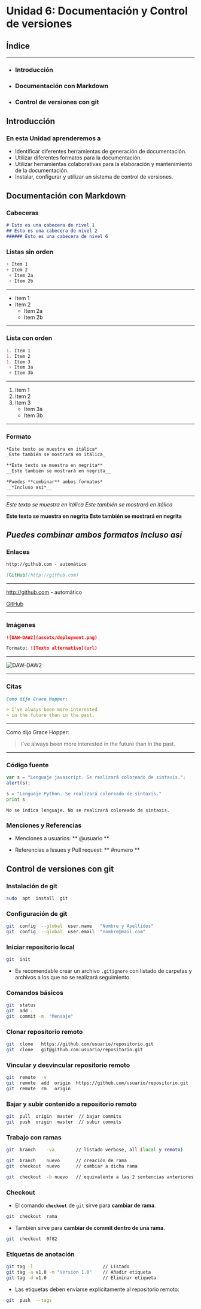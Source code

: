 # Unidad 6: Documentación y Control de versiones

## Índice
--- 
- ### Introducción
- ### Documentación con Markdown
- ### Control de versiones con git

## Introducción


### En esta Unidad aprenderemos a

- Identificar diferentes herramientas de generación de documentación.
- Utilizar diferentes formatos para la documentación.
- Utilizar herramientas colaborativas para la elaboración y mantenimiento de la documentación.
- Instalar, configurar y utilizar un sistema de control de versiones.



## Documentación con Markdown


### Cabeceras

```markdown
# Esto es una cabecera de nivel 1
## Esto es una cabecera de nivel 2
###### Esto es una cabecera de nivel 6
```

### Listas sin orden

```markdown
+ Item 1
+ Item 2
 + Item 2a
 + Item 2b
```

---
+ Item 1
+ Item 2
    + Item 2a
    + Item 2b
---


### Lista con orden

```markdown
1. Item 1
1. Item 2
1. Item 3
 + Item 3a
 + Item 3b
```

---
1. Item 1
1. Item 2
1. Item 3
    + Item 3a
    + Item 3b
---

### Formato

```markdown
*Este texto se muestra en itálica*
_Este también se mostrará en itálica_

**Este texto se muestra en negrita**
__Este también se mostrará en negrita__

*Puedes **combinar** ambos formatos*
__*Incluso así*__
```

---
*Este texto se muestra en itálica*
_Este también se mostrará en itálica_

**Este texto se muestra en negrita**
__Este también se mostrará en negrita__

*Puedes **combinar** ambos formatos*
__*Incluso así*__
---

### Enlaces

```markdown
http://github.com - automático

[GitHub](http://github.com)
```

---
http://github.com - automático

[GitHub](http://github.com)

---

### Imágenes

```markdown
![DAW-DAW2](assets/deployment.png)

Formato: ![Texto alternativo](url)
```

---
![DAW-DAW2](assets/deployment.png)

---

### Citas

```markdown
Como dijo Grace Hopper:

> I’ve always been more interested
> in the future than in the past.
```

---
Como dijo Grace Hopper:

> I’ve always been more interested
> in the future than in the past.
---

### Código fuente

```javascript
var s = "Lenguaje javascript. Se realizará coloreado de sintaxis.";
alert(s); 
```

```python
s = "Lenguaje Python. Se realizará coloreado de sintaxis."
print s
```

```
No se indica lenguaje. No se realizará coloreado de sintaxis. 
```


### Menciones y Referencias
- Menciones a usuarios:  ** @usuario **

- Referencias a Issues y Pull request:  **  #numero ** 



## Control de versiones con git


### Instalación de git

```bash
sudo  apt  install  git
```


### Configuración de git

```bash
git  config  --global  user.name   "Nombre y Apellidos"
git  config  --global  user.email  "nombre@mail.com"
```


### Iniciar repositorio local

```bash
git  init
```

- Es recomendable crear un archivo `.gitignore` con listado de carpetas y archivos a los que no se realizará seguimiento.


### Comandos básicos

```bash
git  status
git  add .
git  commit -m  "Mensaje"
```


### Clonar repositorio remoto 

```bash
git  clone   https://github.com/usuario/repositorio.git
git  clone   git@github.com:usuario/repositorio.git
```


### Vincular y desvincular repositorio remoto

```bash
git  remote  -v
git  remote  add  origin  https://github.com/usuario/repositorio.git
git  remote  rm   origin
```


### Bajar y subir contenido a repositorio remoto

```bash
git  pull  origin  master  // bajar commits
git  push  origin  master  // subir commits
```


###  Trabajo con ramas

```bash
git  branch    -va        // listado verbose, all (local y remoto)

git  branch    nuevo      // creación de rama
git  checkout  nuevo      // cambiar a dicha rama

git  checkout  -b nuevo   // equivalente a las 2 sentencias anteriores
```


### Checkout

- El comando **`checkout`** de `git` sirve para **cambiar de rama**.

```bash
git  checkout  rama
```

- También sirve para **cambiar de commit dentro de una rama**.

```bash
git  checkout  0f82
```


### Etiquetas de anotación

```bash
git tag -l                          // Listado
git tag -a v1.0 -m "Version 1.0"    // Añadir etiqueta
git tag -d v1.0                     // Eliminar etiqueta
```

- Las etiquetas deben enviarse explícitamente al repositorio remoto:

```bash
git  push  --tags
```
